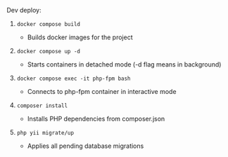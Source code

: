 Dev deploy:

1. `docker compose build`
   - Builds docker images for the project

2. `docker compose up -d`
   - Starts containers in detached mode (-d flag means in background)

3. `docker compose exec -it php-fpm bash `
   - Connects to php-fpm container in interactive mode

4. `composer install`
   - Installs PHP dependencies from composer.json

5. `php yii migrate/up`
   - Applies all pending database migrations